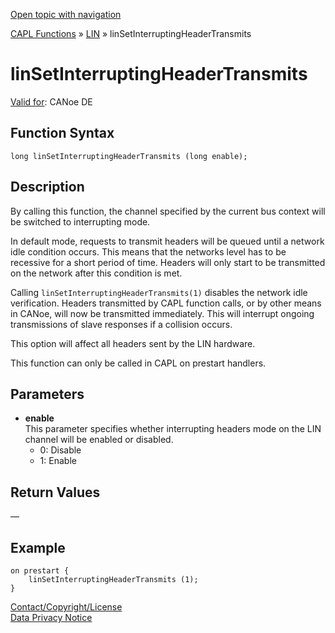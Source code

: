 [Open topic with navigation](../../../../../CANoeDEFamily.htm#Topics/CAPLFunctions/LIN/Functions/CAPLfunctionLINSetInterruptingHeaderTransmits.md)

[CAPL Functions](../../CAPLfunctions.md) » [LIN](../CAPLfunctionsLINOverview.md) » linSetInterruptingHeaderTransmits

# linSetInterruptingHeaderTransmits

[Valid for](../../../Shared/FeatureAvailability.md):  CANoe DE

## Function Syntax

```plaintext
long linSetInterruptingHeaderTransmits (long enable);
```

## Description

By calling this function, the channel specified by the current bus context will be switched to interrupting mode.

In default mode, requests to transmit headers will be queued until a network idle condition occurs. This means that the networks level has to be recessive for a short period of time. Headers will only start to be transmitted on the network after this condition is met.

Calling `linSetInterruptingHeaderTransmits(1)` disables the network idle verification. Headers transmitted by CAPL function calls, or by other means in CANoe, will now be transmitted immediately. This will interrupt ongoing transmissions of slave responses if a collision occurs.

This option will affect all headers sent by the LIN hardware.

This function can only be called in CAPL on prestart handlers.

## Parameters

- **enable**  
  This parameter specifies whether interrupting headers mode on the LIN channel will be enabled or disabled.
  - 0: Disable
  - 1: Enable

## Return Values

—

## Example

```plaintext
on prestart {
    linSetInterruptingHeaderTransmits (1);
}
```

[Contact/Copyright/License](../../../Shared/ContactCopyrightLicense.md)  
[Data Privacy Notice](https://www.vector.com/int/en/company/get-info/privacy-policy/)
